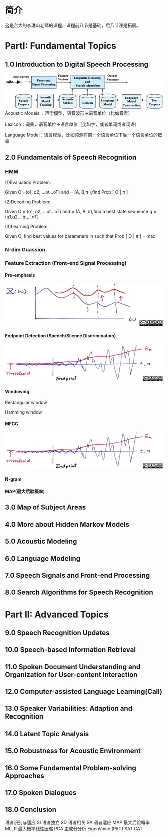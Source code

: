 
# 简介
这是台大的李琳山老师的课程，课程前八节是基础，后八节课是拓展。


# PartI: Fundamental Topics
## 1.0 Introduction to Digital Speech Processing

![](media/17112776988236.jpg)
Acoustic Models ：声学模型，语音波形->语音单位（比如音素）

Lexicon：词典，语音单位->语言单位（比如字，或者单词或者词语）

Language Model：语言模型，比如预测在前一个语言单位下后一个语言单位的概率
## 2.0 Fundamentals of Speech Recognition
### HMM

(1)Evaluation Problem:

Given O =(o1, o2, …ot…oT) and  = (A, B,$\pi$ ),find Prob [ O | $\pi$ ]

(2)Decoding Problem:

Given O = (o1, o2, …ot…oT) and = (A, B, $\pi$),find a best state sequence q = (q1,q2,…qt,…qT)

(3)Learning Problem:

Given O, find best values for parameters in such that Prob [ O | $\pi$ ] = max

### N-dim Guassion
### Feature Extraction (Front-end Signal Processing)
#### Pre-emphasis

![](media/17112783139286.jpg)

#### Endpoint Detection (Speech/Silence Discrimination)

![](media/17112783259868.jpg)

#### Windowing

Rectangular window

Hamming window
#### MFCC

![](media/17112783259868.jpg)
#### N-gram
#### MAP(最大后验概率)
## 3.0 Map of Subject Areas
## 4.0 More about Hidden Markov Models
## 5.0 Acoustic Modeling
## 6.0 Language Modeling
## 7.0 Speech Signals and Front-end Processing
## 8.0 Search Algorithms for Speech Recognition
# Part II: Advanced Topics
## 9.0 Speech Recognition Updates
## 10.0 Speech-based Information Retrieval
## 11.0 Spoken Document Understanding and Organization for User-content Interaction
## 12.0 Computer-assisted Language Learning(Call)
## 13.0 Speaker Variabilities: Adaption and Recognition
## 14.0 Latent Topic Analysis
## 15.0 Robustness for Acoustic Environment
## 16.0 Some Fundamental Problem-solving Approaches
## 17.0 Spoken Dialogues
## 18.0 Conclusion


语者识别与适应
SI 语者独立
SD 语者相关
SA 语者适应
MAP 最大后验概率
MLLR 最大概率线性压缩
PCA 主成分分析
EigenVoice (PAC)
SAT
CAT